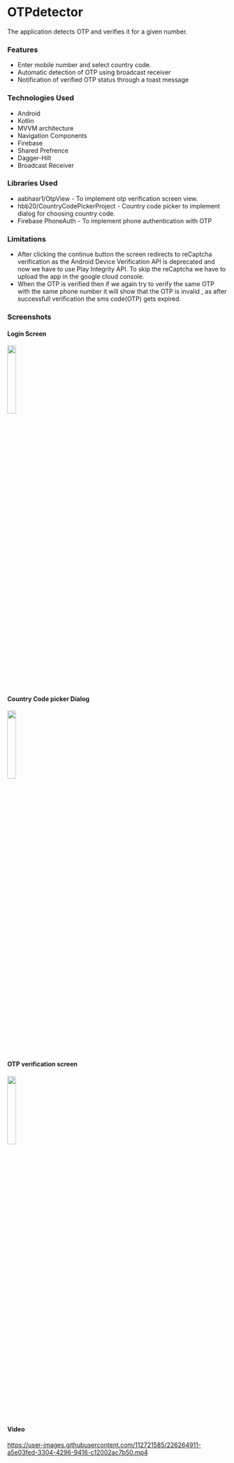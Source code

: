 # OTPdetector

The application detects OTP and verifies it for a given number.

### Features
- Enter mobile number and select country code.
- Automatic detection of OTP using broadcast receiver
- Notification of verified OTP status through a toast message

### Technologies Used
- Android 
- Kotlin
- MVVM architecture
- Navigation Components
- Firebase
- Shared Prefrence
- Dagger-Hilt 
- Broadcast Receiver

### Libraries Used 
- aabhasr1/OtpView - To implement otp verification screen view.
- hbb20/CountryCodePickerProject - Country code picker to implement dialog for choosing country code.
- Firebase PhoneAuth - To implement phone authentication with OTP

### Limitations
- After clicking the continue button the screen redirects to reCaptcha verification
 as the Android Device Verification API is deprecated and now we have to use Play Integrity API.
 To skip the reCaptcha we have to upload the app in the google cloud console.
- When the OTP is verified then if we again try to verify the same OTP with the same phone number it will show that the OTP is 
 invalid , as after successfull verification the sms code(OTP) gets expired.


### Screenshots

#### Login Screen
<img src="https://res.cloudinary.com/dixttklud/image/upload/v1679234960/Otpdetector/Screenshot_20230319-173710_OTPdetector_gxp5qi.jpg" width = 20% height = 20%>

#### Country Code picker Dialog
<img src="https://res.cloudinary.com/dixttklud/image/upload/v1679234960/Otpdetector/Screenshot_20230319-173719_OTPdetector_pcnvz7.jpg" width = 20% height = 20%>

#### OTP verification screen
<img src="https://res.cloudinary.com/dixttklud/image/upload/v1679234960/Otpdetector/Screenshot_20230319-174655_OTPdetector_et5a5z.jpg" width = 20% height = 20%>


#### Video


https://user-images.githubusercontent.com/112721585/226264911-a5e03fed-3304-4296-9416-c12002ac7b50.mp4

